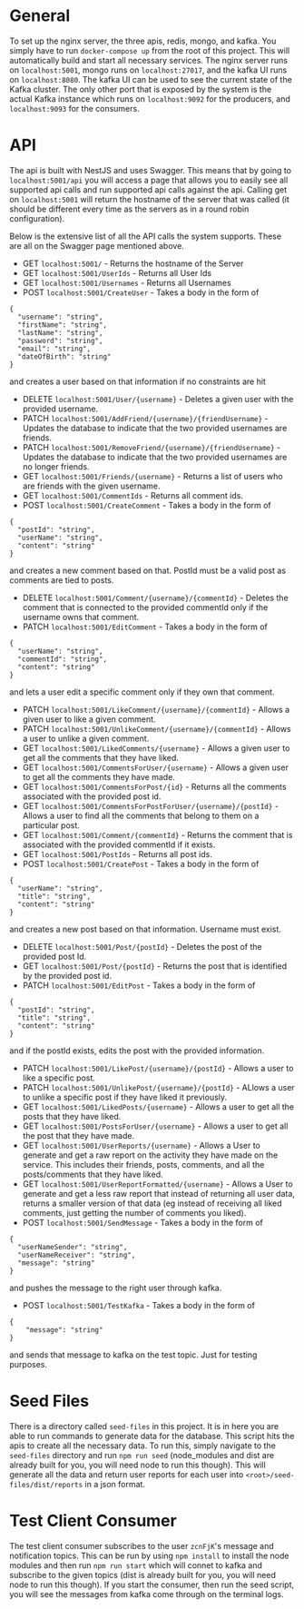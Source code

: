 # General
To set up the nginx server, the three apis, redis, mongo, and kafka. You simply have to run `docker-compose up` from the root of this project. This will automatically build and start all necessary services. The nginx server runs on `localhost:5001`, mongo runs on `localhost:27017`, and the kafka UI runs on `localhost:8080`. The kafka UI can be used to see the current state of the Kafka cluster. The only other port that is exposed by the system is the actual Kafka instance which runs on `localhost:9092` for the producers, and `localhost:9093` for the consumers.

# API

The api is built with NestJS and uses Swagger. This means that by going to `localhost:5001/api` you will access a page that allows you to easily see all supported api calls and run supported api calls against the api. Calling get on `localhost:5001` will return the hostname of the server that was called (it should be different every time as the servers as in a round robin configuration).

Below is the extensive list of all the API calls the system supports. These are all on the Swagger page mentioned above. 

* GET `localhost:5001/` - Returns the hostname of the Server
* GET `localhost:5001/UserIds` - Returns all User Ids
* GET `localhost:5001/Usernames` - Returns all Usernames
* POST `localhost:5001/CreateUser` - Takes a body in the form of 
```
{
  "username": "string",
  "firstName": "string",
  "lastName": "string",
  "password": "string",
  "email": "string",
  "dateOfBirth": "string"
}
```
and creates a user based on that information if no constraints are hit
* DELETE `localhost:5001/User/{username}` - Deletes a given user with the provided username. 
* PATCH `localhost:5001/AddFriend/{username}/{friendUsername}` - Updates the database to indicate that the two provided usernames are friends. 
* PATCH `localhost:5001/RemoveFriend/{username}/{friendUsername}` - Updates the database to indicate that the two provided usernames are no longer friends.
* GET `localhost:5001/Friends/{username}` - Returns a list of users who are friends with the given username. 
* GET `localhost:5001/CommentIds` - Returns all comment ids. 
* POST `localhost:5001/CreateComment` - Takes a body in the form of
```
{
  "postId": "string",
  "userName": "string",
  "content": "string"
}
```
and creates a new comment based on that. PostId must be a valid post as comments are tied to posts. 
* DELETE `localhost:5001/Comment/{username}/{commentId}` - Deletes the comment that is connected to the provided commentId only if the username owns that comment. 
* PATCH `localhost:5001/EditComment` - Takes a body in the form of 
```
{
  "userName": "string",
  "commentId": "string",
  "content": "string"
}
```
and lets a user edit a specific comment only if they own that comment. 
* PATCH `localhost:5001/LikeComment/{username}/{commentId}` - Allows a given user to like a given comment.
* PATCH `localhost:5001/UnlikeComment/{username}/{commentId}` - Allows a user to unlike a given comment. 
* GET `localhost:5001/LikedComments/{username}` - Allows a given user to get all the comments that they have liked.
* GET `localhost:5001/CommentsForUser/{username}` - Allows a given user to get all the comments they have made.
* GET `localhost:5001/CommentsForPost/{id}` - Returns all the comments associated with the provided post id. 
* GET `localhost:5001/CommentsForPostForUser/{username}/{postId}` - Allows a user to find all the comments that belong to them on a particular post.
* GET `localhost:5001/Comment/{commentId}` - Returns the comment that is associated with the provided commentId if it exists.
* GET `localhost:5001/PostIds` - Returns all post ids.
* POST `localhost:5001/CreatePost` - Takes a body in the form of
```
{
  "userName": "string",
  "title": "string",
  "content": "string"
}
```
and creates a new post based on that information. Username must exist.
* DELETE `localhost:5001/Post/{postId}` - Deletes the post of the provided post Id.
* GET `localhost:5001/Post/{postId}` - Returns the post that is identified by the provided post id. 
* PATCH `localhost:5001/EditPost` - Takes a body in the form of
```
{
  "postId": "string",
  "title": "string",
  "content": "string"
}
```
and if the postId exists, edits the post with the provided information.
* PATCH `localhost:5001/LikePost/{username}/{postId}` - Allows a user to like a specific post.
* PATCH `localhost:5001/UnlikePost/{username}/{postId}` - ALlows a user to unlike a specific post if they have liked it previously.
* GET `localhost:5001/LikedPosts/{username}` - Allows a user to get all the posts that they have liked.
* GET `localhost:5001/PostsForUser/{username}` - Allows a user to get all the post that they have made.
* GET `localhost:5001/UserReports/{username}` - Allows a User to generate and get a raw report on the activity they have made on the service. This includes their friends, posts, comments, and all the posts/comments that they have liked. 
* GET `localhost:5001/UserReportFormatted/{username}` - Allows a User to generate and get a less raw report that instead of returning all user data, returns a smaller version of that data (eg instead of receiving all liked comments, just getting the number of comments you liked).
* POST `localhost:5001/SendMessage` - Takes a body in the form of 
```
{
  "userNameSender": "string",
  "userNameReceiver": "string",
  "message": "string"
}
```
and pushes the message to the right user through kafka.
* POST `localhost:5001/TestKafka` - Takes a body in the form of
```
{
    "message": "string"
}
```
and sends that message to kafka on the test topic. Just for testing purposes. 

# Seed Files

There is a directory called `seed-files` in this project. It is in here you are able to run commands to generate data for the database. This script hits the apis to create all the necessary data. To run this, simply navigate to the `seed-files` directory and run `npm run seed` (node_modules and dist are already built for you, you will need node to run this though). This will generate all the data and return user reports for each user into `<root>/seed-files/dist/reports` in a json format. 

# Test Client Consumer

The test client consumer subscribes to the user `zcnFjK`'s message and notification topics. This can be run by using `npm install` to install the node modules and then run `npm run start` which will connet to kafka and subscribe to the given topics (dist is already built for you, you will need node to run this though). If you start the consumer, then run the seed script, you will see the messages from kafka come through on the terminal logs. 